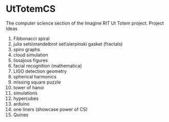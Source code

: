 UtTotemCS
=========

The computer science section of the Imagine RIT Ut Totem project.
Project Ideas <br>
1. Fibbonacci spiral <br>
2. julia sets\mandelbrot set\sierpinski gasket (fractals) <br>
3. spiro graphs <br>
4. cloud simulation <br>
5. lissajous figures <br>
6. facial recognition (mathematica) <br>
7. LIGO detection geometry <br>
8. spherical harmonics <br>
9. missing square puzzle <br>
10. tower of hanoi <br>
11. simulations <br>
12. hypercubes <br>
13. arduino  <br>
14. one liners (showcase power of CS) <br>
15. Quines

